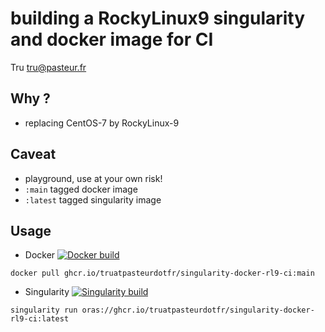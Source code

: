 # building a RockyLinux9 singularity and docker image for CI

Tru <tru@pasteur.fr>

## Why ?
- replacing CentOS-7 by RockyLinux-9

## Caveat
- playground, use at your own risk!
- `:main` tagged docker image
- `:latest` tagged singularity image

## Usage
- Docker [![Docker build](https://github.com/truatpasteurdotfr/singularity-docker-rl9-ci/actions/workflows/docker-publish.yml/badge.svg)](https://github.com/truatpasteurdotfr/singularity-docker-rl9-ci/actions/workflows/docker-publish.yml)
```
docker pull ghcr.io/truatpasteurdotfr/singularity-docker-rl9-ci:main
```

- Singularity [![Singularity build](https://github.com/truatpasteurdotfr/singularity-docker-rl9-ci/actions/workflows/singularity-publish.yml/badge.svg)](https://github.com/truatpasteurdotfr/singularity-docker-rl9-ci/actions/workflows/singularity-publish.yml)
```
singularity run oras://ghcr.io/truatpasteurdotfr/singularity-docker-rl9-ci:latest
```
